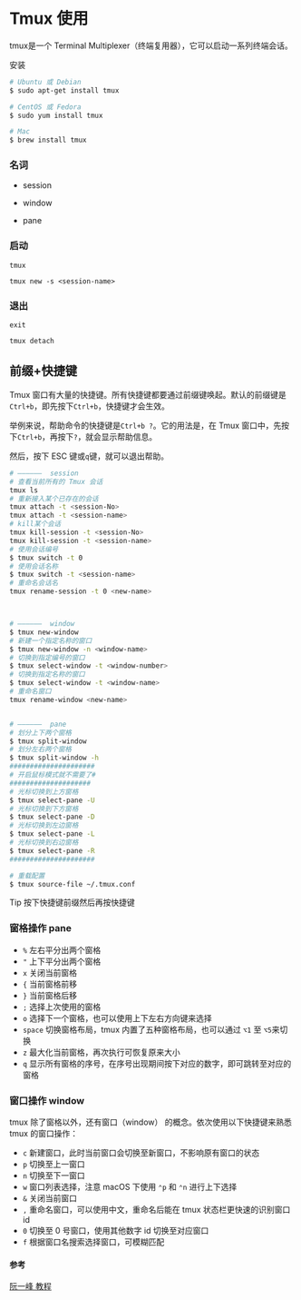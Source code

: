 # Tmux 使用

tmux是一个 Terminal Multiplexer（终端复用器），它可以启动一系列终端会话。

安装

```bash
# Ubuntu 或 Debian
$ sudo apt-get install tmux

# CentOS 或 Fedora
$ sudo yum install tmux

# Mac
$ brew install tmux
```

### 名词

- session

-  window

- pane

### 启动

```
tmux
```

```
tmux new -s <session-name>
```

### 退出

```
exit
```

```
tmux detach
```



## 前缀+快捷键

Tmux 窗口有大量的快捷键。所有快捷键都要通过前缀键唤起。默认的前缀键是`Ctrl+b`，即先按下`Ctrl+b`，快捷键才会生效。

举例来说，帮助命令的快捷键是`Ctrl+b ?`。它的用法是，在 Tmux 窗口中，先按下`Ctrl+b`，再按下`?`，就会显示帮助信息。

然后，按下 ESC 键或`q`键，就可以退出帮助。

```bash
# ——————  session
# 查看当前所有的 Tmux 会话
tmux ls
# 重新接入某个已存在的会话
tmux attach -t <session-No>
tmux attach -t <session-name>
# kill某个会话
tmux kill-session -t <session-No>
tmux kill-session -t <session-name>
# 使用会话编号
$ tmux switch -t 0
# 使用会话名称
$ tmux switch -t <session-name>
# 重命名会话名
tmux rename-session -t 0 <new-name>



# ——————  window 
$ tmux new-window
# 新建一个指定名称的窗口
$ tmux new-window -n <window-name>
# 切换到指定编号的窗口
$ tmux select-window -t <window-number>
# 切换到指定名称的窗口
$ tmux select-window -t <window-name>
# 重命名窗口
tmux rename-window <new-name>


# ——————  pane 
# 划分上下两个窗格
$ tmux split-window
# 划分左右两个窗格
$ tmux split-window -h
#####################
# 开启鼠标模式就不需要了#
####################
# 光标切换到上方窗格
$ tmux select-pane -U
# 光标切换到下方窗格
$ tmux select-pane -D
# 光标切换到左边窗格
$ tmux select-pane -L
# 光标切换到右边窗格
$ tmux select-pane -R
#####################

# 重载配置
$ tmux source-file ~/.tmux.conf
```



Tip 按下快捷键前缀然后再按快捷键

### 窗格操作 pane

- `%` 左右平分出两个窗格
- `"` 上下平分出两个窗格
- `x` 关闭当前窗格
- `{` 当前窗格前移
- `}` 当前窗格后移
- `;` 选择上次使用的窗格
- `o` 选择下一个窗格，也可以使用上下左右方向键来选择
- `space` 切换窗格布局，tmux 内置了五种窗格布局，也可以通过 `⌥1` 至 `⌥5`来切换
- `z` 最大化当前窗格，再次执行可恢复原来大小
- `q` 显示所有窗格的序号，在序号出现期间按下对应的数字，即可跳转至对应的窗格

### 窗口操作 window

tmux 除了窗格以外，还有窗口（window） 的概念。依次使用以下快捷键来熟悉 tmux 的窗口操作：

- `c` 新建窗口，此时当前窗口会切换至新窗口，不影响原有窗口的状态
- `p` 切换至上一窗口
- `n` 切换至下一窗口
- `w` 窗口列表选择，注意 macOS 下使用 `⌃p` 和 `⌃n` 进行上下选择
- `&` 关闭当前窗口
- `,` 重命名窗口，可以使用中文，重命名后能在 tmux 状态栏更快速的识别窗口 id
- `0` 切换至 0 号窗口，使用其他数字 id 切换至对应窗口
- `f` 根据窗口名搜索选择窗口，可模糊匹配



#### 参考

[阮一峰 教程](https://www.ruanyifeng.com/blog/2019/10/tmux.html)

